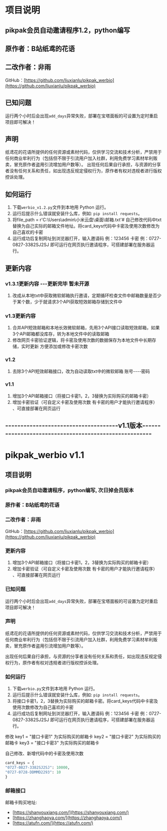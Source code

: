 


# 项目说明

## pikpak会员自动邀请程序1.2，python编写
## 原作者：B站纸鸢的花语
## 二改作者：非雨 
GitHub：[https://github.com/liuxianlu/pikpak_werbio](https://github.com/liuxianlu/pikpak_werbio)

## 已知问题
运行两个小时后会出现`add_days`异常失败，部署在宝塔面板的可设置为定时重启项目即可解决！

## 声明
纸鸢花的花语所提供的任何资源或素材代码，仅供学习交流和技术分析，严禁用于任何商业牟利行为（包括但不限于引流用户加入社群，利用免费学习素材牟利贩卖，冒充原作者盗用引流增加用户数等）。
出现任何后果自行承担，与资源的分享者没有任何关系和责任，如出现违反规定侵权行为，原作者有权对违规者进行版权控诉处理。

## 如何运行
1. 下载`werbio_v1.2.py`文件到本地用 Python 运行。
2. 运行后提示什么错误就安装什么库，例如: `pip install requests`。
3. 将file_path = r'C:\Users\admin\小米云盘\桌面\邮箱.txt'# 自己修改代码中txt替换为自己实际的邮箱文件地址。将card_keys代码中卡密及使用次数修改为自己喜欢的卡密
4. 运行成功后复制网址到浏览器打开，输入邀请码 例：123456 卡密 例：0727-0827-3382SJ2SJ 即可运行在网页执行邀请程序，可搭建部署在服务器运行。

## 更新内容
### v1.3.1更新内容 ---更新完毕 暂未开源
1. 改成从本地txt中获取微软邮箱执行邀请，定期循环检查文件中邮箱数量是否少于某个数，少于就请求3个API获取短效邮箱存储到文件中

### v1.3更新内容 
1. 合并API短效邮箱和本地长效微软邮箱，先用3个API接口读取短效邮箱，如果3个API邮箱都没库存，转为本地文件中的读取邮箱
2. 修改网页卡密验证逻辑，将卡密及使用次数的数据保存为本地文件中长期存储，实时更新 方便添加或修改卡密次数


### v1.2
1. 去除3个API短效邮箱接口，改为自动读取txt中的微软邮箱 账号----密码

### v1.1
1. 增加3个API邮箱接口（将接口卡密1，2，3替换为实际购买的邮箱卡密）
2. 增加卡密验证（可自定义卡密及使用次数 有卡密的用户才能执行邀请程序） 、可直接部署在网页运行





















## -------------------------------------v1.1版本------------------------------------------------------
# pikpak_werbio v1.1


## 项目说明

### pikpak会员自动邀请程序，python编写, 次日掉会员版本
### 原作者：B站纸鸢的花语
### 二改作者：非雨 
GitHub：[https://github.com/liuxianlu/pikpak_werbio](https://github.com/liuxianlu/pikpak_werbio)

### 更新内容

1. 增加3个API邮箱接口（将接口卡密1，2，3替换为实际购买的邮箱卡密）
2. 增加卡密验证（可自定义卡密及使用次数 有卡密的用户才能执行邀请程序） 、可直接部署在网页运行


### 已知问题

运行两个小时后会出现`add_days`异常失败，部署在宝塔面板的可设置为定时重启项目即可解决！

### 声明

纸鸢花的花语所提供的任何资源或素材代码，仅供学习交流和技术分析，严禁用于任何商业牟利行为（包括但不限于引流用户加入社群，利用免费学习素材牟利贩卖，冒充原作者盗用引流增加用户数等）。

出现任何后果自行承担，与资源的分享者没有任何关系和责任，如出现违反规定侵权行为，原作者有权对违规者进行版权控诉处理。

### 如何运行

1. 下载`werbio.py`文件到本地用 Python 运行。
2. 运行后提示什么错误就安装什么库，例如: `pip install requests`。
3. 将接口卡密1，2，3替换为实际购买的邮箱卡密。将card_keys代码中卡密及使用次数修改为自己喜欢的卡密
4. 运行成功后复制网址到浏览器打开，输入邀请码 例：123456 卡密 例：0727-0827-3382SJ2SJ 即可运行在网页执行邀请程序，可搭建部署在服务器运行。


修改 key1 = "接口卡密1" 为实际购买的邮箱卡 key2 = "接口卡密2" 为实际购买的邮箱卡  key3 = "接口卡密3" 为实际购买的邮箱卡 
   
自己修改、新增代码中的卡密及使用次数 
```python
card_keys = {
"0727-0827-3382SJ2SJ": 10000,
"0727-0728-DDMMD2293": 10
}
```

### 邮箱接口
邮箱卡购买地址:
- [https://shanyouxiang.com/](https://shanyouxiang.com/)
- [https://zhanghaoya.com/](https://zhanghaoya.com/)
- [https://atufn.com/](https://atufn.com/)




